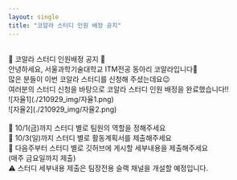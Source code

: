 ```yaml
---
layout: single
title: "코알라 스터디 인원 배정 공지"
---
```

<br>
 🐨 코알라 스터디 인원배정 공지 🐨<br>
안녕하세요, 서울과학기술대학교 ITM전공 동아리 코알라입니다🙂<br>
많은 분들이 이번 코알라 스터디를 신청해 주셨는데요😉 <br>
여러분의 스터디 신청을 바탕으로 코알라 스터디 인원 배정을 완료했습니다!! <br>
![자율1](./210929_img/자율1.png)<br>
![자율2](./210929_img/자율2.png)<br>
<br>
📍 10/1(금)까지 스터디 별로 팀원의 역할을 정해주세요<br>
📍 10/3(일)까지 스터디 별로 활동계획서를 제출해주세요<br>
📍 다음주부터 스터디 별로 깃허브에 게시할 세부내용을 제출해주세요<br>
(매주 금요일까지 제출)<br>
⚠ 스터디 세부내용 제출은 팀장전용 슬랙 채널을 개설할 예정입니다.<br>
